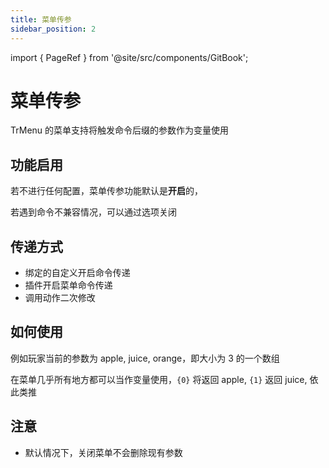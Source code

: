 ```yaml
---
title: 菜单传参
sidebar_position: 2
---
```


import { PageRef } from '@site/src/components/GitBook';

# 菜单传参

TrMenu 的菜单支持将触发命令后缀的参数作为变量使用

## 功能启用

若不进行任何配置，菜单传参功能默认是**开启**的，

若遇到命令不兼容情况，可以通过选项关闭

<PageRef to="../menu/configuration/option.md" />

## 传递方式

* 绑定的自定义开启命令传递
* 插件开启菜单命令传递
* 调用动作二次修改

## 如何使用

例如玩家当前的参数为 apple, juice, orange，即大小为 3 的一个数组

在菜单几乎所有地方都可以当作变量使用，`{0}` 将返回 apple, `{1}` 返回 juice, 依此类推

## 注意

* 默认情况下，关闭菜单不会删除现有参数

